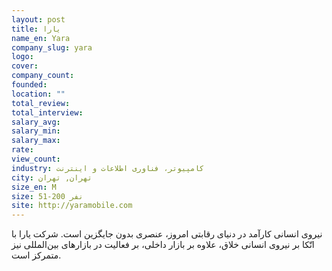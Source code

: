 ```yaml
---
layout: post
title: یارا
name_en: Yara
company_slug: yara
logo: 
cover: 
company_count:
founded:
location: ""
total_review: 
total_interview: 
salary_avg: 
salary_min: 
salary_max: 
rate: 
view_count: 
industry: کامپیوتر، فناوری اطلاعات و اینترنت
city: تهران, تهران
size_en: M
size: 51-200 نفر
site: http://yaramobile.com
---
```


نیروی انسانی کارآمد در دنیای رقابتی امروز، عنصری بدون ‌جایگزین است.  شرکت یارا با اتّکا بر نیروی انسانی خلاق، علاوه‌‌‌ بر بازار داخلی، بر فعالیت در بازارهای بین‌المللی نیز متمرکز است.
